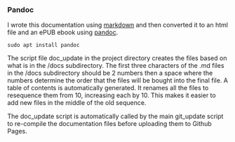 
### Pandoc

I wrote this documentation using [markdown](https://pandoc.org/MANUAL.html#pandocs-markdown) and then converted it to an html file and an ePUB ebook using [pandoc](https://pandoc.org).

~~~
sudo apt install pandoc
~~~

The script file doc_update in the project directory creates the files based on what is in the /docs subdirectory. The first three characters of the .md files in the /docs subdirectory should be 2 numbers then a space where the numbers determine the order that the files will be bought into the final file. A table of contents is automatically generated. It renames all the files to resequence them from 10, increasing each by 10. This makes it easier to add new files in the middle of the old sequence.

The doc_update script is automatically called by the main git_update script to re-compile the documentation files before uploading them to Github Pages.

